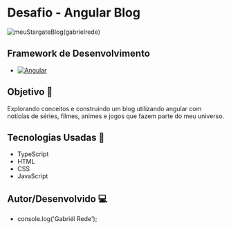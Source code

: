 # Desafio - Angular Blog

![meuStargateBlog(gabrielrede)](https://github.com/gabrielrede/angular-blog/assets/50504781/0af0abf7-934d-4e75-b373-4a7d004fc24c)

## Framework de Desenvolvimento

- [![Angular](https://img.shields.io/badge/Angular-DD0031?style=for-the-badge&logo=angular&logoColor=white)](https://angular.io/)

## Objetivo 🎯

Explorando conceitos e construindo um blog utilizando angular com noticías de séries, filmes, animes e jogos que fazem parte do meu universo.

## Tecnologias Usadas 🤖

- TypeScript
- HTML
- CSS
- JavaScript

## Autor/Desenvolvido 💻

- console.log('Gabriél Rede');
